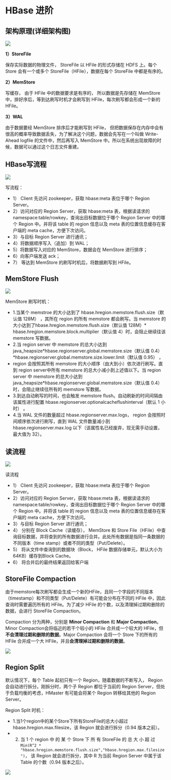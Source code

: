 # HBase 进阶

## 架构原理(详细架构图)
![](assets/markdown-img-paste-2020033123231274.png)

**1）StoreFile**

保存实际数据的物理文件， StoreFile 以 HFile 的形式存储在 HDFS 上。每个 Store 会有一个或多个 StoreFile（HFile），数据在每个 StoreFile 中都是有序的。

**2）MemStore**

写缓存， 由于 HFile 中的数据要求是有序的， 所以数据是先存储在 MemStore 中，排好序后，等到达刷写时机才会刷写到 HFile，每次刷写都会形成一个新的 HFile。

**3）WAL**

由于数据要经 MemStore 排序后才能刷写到 HFile， 但把数据保存在内存中会有很高的概率导致数据丢失，为了解决这个问题，数据会先写在一个叫做 Write-Ahead logfile 的文件中，然后再写入 MemStore 中。所以在系统出现故障的时候，数据可以通过这个日志文件重建。

## HBase写流程
![](assets/markdown-img-paste-20200331232615325.png)

写流程：

* 1） Client 先访问 zookeeper，获取 hbase:meta 表位于哪个 Region Server。    
* 2）访问对应的 Region Server，获取 hbase:meta 表，根据读请求的 namespace:table/rowkey，查询出目标数据位于哪个 Region Server 中的哪个 Region 中。并将该 table 的 region 信息以及 meta 表的位置信息缓存在客户端的 meta cache，方便下次访问。    
* 3）与目标 Region Server 进行通讯；    
* 4）将数据顺序写入（追加）到 WAL；    
* 5）将数据写入对应的 MemStore，数据会在 MemStore 进行排序；    
* 6）向客户端发送 ack；    
* 7） 等达到 MemStore 的刷写时机后，将数据刷写到 HFile。  

## MemStore Flush
![](assets/markdown-img-paste-2020033123284733.png)

MemStore 刷写时机：

* 1.当某个 memstroe 的大小达到了 hbase.hregion.memstore.flush.size（默认值 128M） ，其所在 region 的所有 memstore 都会刷写。当 memstore 的大小达到了hbase.hregion.memstore.flush.size（默认值 128M）* hbase.hregion.memstore.block.multiplier（默认值 4）时，会阻止继续往该 memstore 写数据。    
* 2.当 region server 中 memstore 的总大小达到java_heapsize*hbase.regionserver.global.memstore.size（默认值 0.4）*hbase.regionserver.global.memstore.size.lower.limit（默认值 0.95） ，    
* region 会按照其所有 memstore 的大小顺序（由大到小）依次进行刷写。直到 region server中所有 memstore 的总大小减小到上述值以下。当 region server 中 memstore 的总大小达到java_heapsize*hbase.regionserver.global.memstore.size（默认值 0.4）时，会阻止继续往所有的 memstore 写数据。    
* 3.到达自动刷写的时间，也会触发 memstore flush。自动刷新的时间间隔由该属性进行配置 hbase.regionserver.optionalcacheflushinterval（默认 1 小时） 。    
* 4.当 WAL 文件的数量超过 hbase.regionserver.max.logs， region 会按照时间顺序依次进行刷写，直到 WAL 文件数量减小到 hbase.regionserver.max.log 以下（该属性名已经废弃，现无需手动设置， 最大值为 32）。   

## 读流程
![](assets/markdown-img-paste-20200331233751468.png)

读流程

* 1） Client 先访问 zookeeper，获取 hbase:meta 表位于哪个 Region Server。    
* 2）访问对应的 Region Server，获取 hbase:meta 表，根据读请求的 namespace:table/rowkey，查询出目标数据位于哪个 Region Server 中的哪个 Region 中。并将该 table 的 region 信息以及 meta 表的位置信息缓存在客户端的 meta cache，方便下次访问。    
* 3）与目标 Region Server 进行通讯；    
* 4） 分别在 Block Cache（读缓存）， MemStore 和 Store File（HFile）中查询目标数据，并将查到的所有数据进行合并。此处所有数据是指同一条数据的不同版本（time stamp）或者不同的类型（Put/Delete）。    
* 5） 将从文件中查询到的数据块（Block， HFile 数据存储单元，默认大小为 64KB）缓存到Block Cache。    
* 6） 将合并后的最终结果返回给客户端  

## StoreFile Compaction
由于memstore每次刷写都会生成一个新的HFile，且同一个字段的不同版本（timestamp）和不同类型（Put/Delete）有可能会分布在不同的 HFile 中，因此查询时需要遍历所有的 HFile。为了减少 HFile 的个数，以及清理掉过期和删除的数据，会进行 StoreFile Compaction。

Compaction 分为两种，分别是 **Minor Compaction** 和 **Major Compaction**。Minor Compaction会将临近的若干个较小的 HFile 合并成一个较大的 HFile，但**不会清理过期和删除的数据**。Major Compaction 会将一个 Store 下的所有的 HFile 合并成一个大 HFile，并且**会清理掉过期和删除的数据**。

![](assets/markdown-img-paste-20200331234228738.png)

## Region Split
默认情况下，每个 Table 起初只有一个 Region，随着数据的不断写入， Region 会自动进行拆分。刚拆分时，两个子 Region 都位于当前的 Region Server，但处于负载均衡的考虑，HMaster 有可能会将某个 Region 转移给其他的 Region Server。

Region Split 时机：

* 1.当1个region中的某个Store下所有StoreFile的总大小超过hbase.hregion.max.filesize，该 Region 就会进行拆分（0.94 版本之前）。    
* 2. 当 1 个 region 中 的 某 个 Store 下 所 有 StoreFile 的 总 大 小 超 过 `Min(R^2 * "hbase.hregion.memstore.flush.size","hbase.hregion.max.filesize")`， 该 Region 就会进行拆分，其中 R 为当前 Region Server 中属于该 Table 的个数（0.94 版本之后）。  

![](assets/markdown-img-paste-20200331234653291.png)














